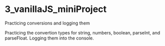 # 3_vanillaJS_miniProject
Practicing conversions and logging them

Practicing the convertion types for string, numbers, boolean, parseInt, and parseFloat. Logging them into the console.
